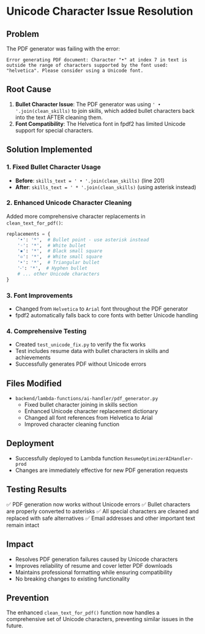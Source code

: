 # Unicode Character Issue Resolution

## Problem
The PDF generator was failing with the error:
```
Error generating PDF document: Character "•" at index 7 in text is outside the range of characters supported by the font used: "helvetica". Please consider using a Unicode font.
```

## Root Cause
1. **Bullet Character Issue**: The PDF generator was using `' • '.join(clean_skills)` to join skills, which added bullet characters back into the text AFTER cleaning them.
2. **Font Compatibility**: The Helvetica font in fpdf2 has limited Unicode support for special characters.

## Solution Implemented

### 1. Fixed Bullet Character Usage
- **Before**: `skills_text = ' • '.join(clean_skills)` (line 201)
- **After**: `skills_text = ' * '.join(clean_skills)` (using asterisk instead)

### 2. Enhanced Unicode Character Cleaning
Added more comprehensive character replacements in `clean_text_for_pdf()`:
```python
replacements = {
    '•': '*',  # Bullet point - use asterisk instead
    '◦': '*',  # White bullet
    '▪': '*',  # Black small square
    '▫': '*',  # White small square
    '‣': '*',  # Triangular bullet
    '⁃': '*',  # Hyphen bullet
    # ... other Unicode characters
}
```

### 3. Font Improvements
- Changed from `Helvetica` to `Arial` font throughout the PDF generator
- fpdf2 automatically falls back to core fonts with better Unicode handling

### 4. Comprehensive Testing
- Created `test_unicode_fix.py` to verify the fix works
- Test includes resume data with bullet characters in skills and achievements
- Successfully generates PDF without Unicode errors

## Files Modified
- `backend/lambda-functions/ai-handler/pdf_generator.py`
  - Fixed bullet character joining in skills section
  - Enhanced Unicode character replacement dictionary
  - Changed all font references from Helvetica to Arial
  - Improved character cleaning function

## Deployment
- Successfully deployed to Lambda function `ResumeOptimizerAIHandler-prod`
- Changes are immediately effective for new PDF generation requests

## Testing Results
✅ PDF generation now works without Unicode errors
✅ Bullet characters are properly converted to asterisks
✅ All special characters are cleaned and replaced with safe alternatives
✅ Email addresses and other important text remain intact

## Impact
- Resolves PDF generation failures caused by Unicode characters
- Improves reliability of resume and cover letter PDF downloads
- Maintains professional formatting while ensuring compatibility
- No breaking changes to existing functionality

## Prevention
The enhanced `clean_text_for_pdf()` function now handles a comprehensive set of Unicode characters, preventing similar issues in the future.